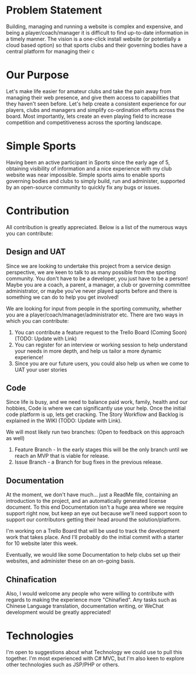 # Problem Statement
Building, managing and running a website is complex and expensive, and being a player/coach/manager it is difficult to find up-to-date information in a timely manner. The vision is a one-click install website (or potentially a cloud based option) so that sports clubs and their governing bodies have a central platform for managing their c

# Our Purpose
Let's make life easier for amateur clubs and take the pain away from managing their web presence, and give them access to capabilities that they haven't seen before. Let's help create a consistent experience for our players, clubs and managers and simplify co-ordination efforts across the board. Most importantly, lets create an even playing field to increase competition and competitiveness across the sporting landscape. 

# Simple Sports
Having been an active participant in Sports since the early age of 5, obtaining visibility of information and a nice experience with my club website was near impossible. Simple sports aims to enable sports governing bodies and clubs to simply build, run and administer, supported by an open-source community to quickly fix any bugs or issues.

# Contribution
All contribution is greatly appreciated. Below is a list of the numerous ways you can contribute:

## Design and UAT
Since we are looking to undertake this project from a service design perspective, we are keen to talk to as many possible from the sporting community. You don't have to be a developer, you just have to be a person! Maybe you are a coach, a parent, a manager, a club or governing committee administrator, or maybe you've never played sports before and there is something we can do to help you get involved!

We are looking for input from people in the sporting community, whether you are a player/coach/manager/administrator etc. There are two ways in which you can contribute:
1. You can contribute a feature request to the Trello Board (Coming Soon)(TODO: Update with Link)
1. You can register for an interview or working session to help understand your needs in more depth, and help us tailor a more dynamic experience!
1. Since you are our future users, you could also help us when we come to UAT your user stories

## Code
Since life is busy, and we need to balance paid work, family, health and our hobbies, Code is where we can significantly use your help. Once the initial code platform is up, lets get cracking. The Story Workflow and Backlog is explained in the WIKI (TODO: Update with Link).

We will most likely run two branches: (Open to feedback on this approach as well)
1. Feature Branch - In the early stages this will be the only branch until we reach an MVP that is viable for release.
1. Issue Branch - a Branch for bug fixes in the previous release.

## Documentation
At the moment, we don't have much... just a ReadMe file, containing an introduction to the project, and an automatically generated license document. To this end Documentation isn't a huge area where we require support right now, but keep an eye out because we'll need support soon to support our contributors getting their head around the solution/platform.

I'm working on a Trello Board that will be used to track the development work that takes place. And I'll probably do the initial commit with a starter for 10 website later this week.

Eventually, we would like some Documentation to help clubs set up their websites, and administer these on an on-going basis.

## Chinafication
Also, I would welcome any people who were willing to contribute with regards to making the experience more "Chinafied". Any tasks such as Chinese Language translation, documentation writing, or WeChat development would be greatly appreciated!

# Technologies
I'm open to suggestions about what Technology we could use to pull this together. I'm most experienced with C# MVC, but I'm also keen to explore other technologies such as JSP/PHP or others.
